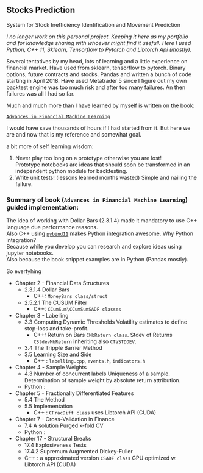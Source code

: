 ## Stocks Prediction
System for Stock Inefficiency Identification and Movement Prediction

*I no longer work on this personal project. Keeping it here as my portfolio and for knowledge sharing with whoever might find it usefull. 
Here I used Python, C++ 11, Sklearn, Tensorflow to Pytorch and Libtorch Api (mostly).*

Several tentatives by my head, lots of learning and a little experience on financial market.
Have used from sklearn, tensorflow to pytorch. Binary options, future contracts and stocks.
Pandas and written a bunch of code starting in April 2018.
Have used Metatrader 5 since I figure out my own backtest engine was too much risk and after too many failures.
An then failures was all I had so far.

Much and much more than I have learned by myself is written on the book:

[`Advances in Financial Machine Learning`](https://www.amazon.com.br/dp/B079KLDW21/ref=cm_sw_r_tw_dp_x_X.J.EbX413CTZ)

I would have save thousands of hours if I had started from it.
But here we are and now that is my reference and somewhat goal.

a bit more of self learning wisdom:  
1. Never play too long on a prototype otherwise you are lost!  
  Prototype notebooks are ideas that should soon be transformed in an independent python module for backtesting.
2. Write unit tests! (lessons learned months wasted)
  Simple and nailing the failure.

### Summary of book (`Advances in Financial Machine Learning`) guided implementation:

The idea of working with Dollar Bars (2.3.1.4) made it mandatory to use C++ language due performance reasons.   
Also C++ using [`pybind11`](https://github.com/pybind/pybind11) makes Python integration awesome. Why Python integration?  
Because while you develop you can research and explore ideas using jupyter notebooks.   
Also because the book snippet examples are in Python (Pandas mostly).  

So evertyhing 

- Chapter 2 - Financial Data Structures
  - 2.3.1.4 Dollar Bars
    - C++: `MoneyBars class/struct`
  - 2.5.2.1 The CUSUM Filter
    - C++: `CCumSum\CCumSumSADF classes`
- Chapter 3 - Labelling
  - 3.3 Computing Dynamic Thresholds
    Volatility estimates to define stop-loss and take-profit.
    - C++:  Return on Bars `CMbReturn class`. Stdev of Returns `CStdevMbReturn`
    inheriting also `CTaSTDDEV`.
  - 3.4 The Tripple Barrier Method
  - 3.5 Learning Size and Side
    - C++ : `labelling.cpp`, `events.h`, `indicators.h`
- Chapter 4 - Sample Weights
  - 4.3 Number of concurrent labels
    Uniqueness of a sample.
    Determination of sample weight by absolute return attribution.     
  - Python :
- Chapter 5 - Fractionally Differentiated Features
  - 5.4 The Method
  - 5.5 Implementation
    - C++ : `CFracDiff class` uses Libtorch API (CUDA)
- Chapter 7 - Cross-Validation in Finance
  - 7.4 A solution Purged k-fold CV
  - Python :
- Chapter 17 - Structural Breaks
  - 17.4 Explosiveness Tests
  - 17.4.2 Supremum Augmented Dickey-Fuller
  - C++ : a approximated version `CSADF class` GPU optimized w. Libtorch API (CUDA)


